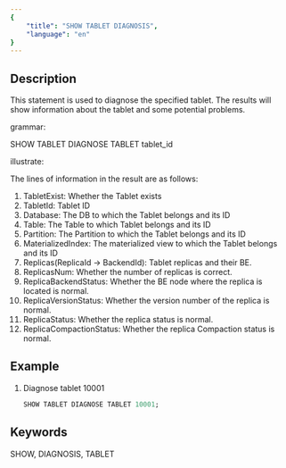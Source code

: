 ```yaml
---
{
    "title": "SHOW TABLET DIAGNOSIS",
    "language": "en"
}
---
```


<!-- 
Licensed to the Apache Software Foundation (ASF) under one
or more contributor license agreements.  See the NOTICE file
distributed with this work for additional information
regarding copyright ownership.  The ASF licenses this file
to you under the Apache License, Version 2.0 (the
"License"); you may not use this file except in compliance
with the License.  You may obtain a copy of the License at
  http://www.apache.org/licenses/LICENSE-2.0
Unless required by applicable law or agreed to in writing,
software distributed under the License is distributed on an
"AS IS" BASIS, WITHOUT WARRANTIES OR CONDITIONS OF ANY
KIND, either express or implied.  See the License for the
specific language governing permissions and limitations
under the License.
-->


## Description

This statement is used to diagnose the specified tablet. The results will show information about the tablet and some potential problems.

grammar:

SHOW TABLET DIAGNOSE TABLET tablet_id

illustrate:

The lines of information in the result are as follows:
1. TabletExist:                         Whether the Tablet exists
2. TabletId:                            Tablet ID
3. Database:                            The DB to which the Tablet belongs and its ID
4. Table:                               The Table to which Tablet belongs and its ID
5. Partition:                           The Partition to which the Tablet belongs and its ID
6. MaterializedIndex:                   The materialized view to which the Tablet belongs and its ID
7. Replicas(ReplicaId -> BackendId):    Tablet replicas and their BE.
8. ReplicasNum:                         Whether the number of replicas is correct.
9. ReplicaBackendStatus:                Whether the BE node where the replica is located is normal.
10. ReplicaVersionStatus:                Whether the version number of the replica is normal.
11. ReplicaStatus:                       Whether the replica status is normal.
12. ReplicaCompactionStatus:             Whether the replica Compaction status is normal.

## Example

1. Diagnose tablet 10001

    ```sql
    SHOW TABLET DIAGNOSE TABLET 10001;
    ```

## Keywords

SHOW, DIAGNOSIS, TABLET
